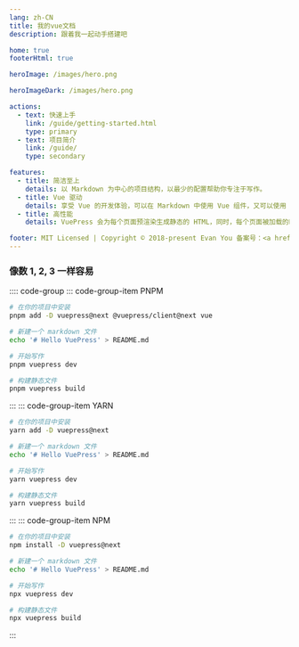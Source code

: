 ```yaml
---
lang: zh-CN
title: 我的vue文档
description: 跟着我一起动手搭建吧

home: true
footerHtml: true

heroImage: /images/hero.png

heroImageDark: /images/hero.png

actions:
  - text: 快速上手
    link: /guide/getting-started.html
    type: primary
  - text: 项目简介
    link: /guide/
    type: secondary

features:
  - title: 简洁至上
    details: 以 Markdown 为中心的项目结构，以最少的配置帮助你专注于写作。
  - title: Vue 驱动
    details: 享受 Vue 的开发体验，可以在 Markdown 中使用 Vue 组件，又可以使用 Vue 来开发自定义主题。
  - title: 高性能
    details: VuePress 会为每个页面预渲染生成静态的 HTML，同时，每个页面被加载的时候，将作为 SPA 运行。

footer: MIT Licensed | Copyright © 2018-present Evan You 备案号：<a href="https://beian.miit.gov.cn/">京****号</a>
---
```




### 像数 1, 2, 3 一样容易


:::: code-group
::: code-group-item PNPM
```bash
# 在你的项目中安装
pnpm add -D vuepress@next @vuepress/client@next vue

# 新建一个 markdown 文件
echo '# Hello VuePress' > README.md

# 开始写作
pnpm vuepress dev

# 构建静态文件
pnpm vuepress build
```
:::
::: code-group-item YARN
```bash
# 在你的项目中安装
yarn add -D vuepress@next

# 新建一个 markdown 文件
echo '# Hello VuePress' > README.md

# 开始写作
yarn vuepress dev

# 构建静态文件
yarn vuepress build
```
:::
::: code-group-item NPM
```bash
# 在你的项目中安装
npm install -D vuepress@next

# 新建一个 markdown 文件
echo '# Hello VuePress' > README.md

# 开始写作
npx vuepress dev

# 构建静态文件
npx vuepress build
```
:::

